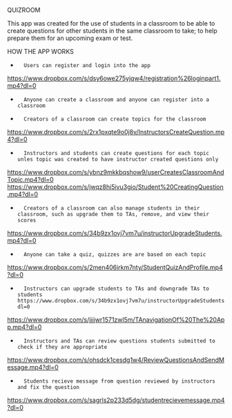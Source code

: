 QUIZROOM

This app was created for the use of students in a classroom to be able to create questions for other students in the same classroom to take; to help
prepare them for an upcoming exam or test.

HOW THE APP WORKS

-       Users can register and login into the app
https://www.dropbox.com/s/dsy6owe275yjqw4/registration%26loginpart1.mp4?dl=0
-       Anyone can create a classroom and anyone can register into a classroom
-       Creators of a classroom can create topics for the classroom
https://www.dropbox.com/s/2rx1pxqte9o0j8v/InstructorsCreateQuestion.mp4?dl=0
-       Instructors and students can create questions for each topic unles topic was created to have instructor created questions only
https://www.dropbox.com/s/ybnz9mkkbqshow9/userCreatesClassroomAndTopic.mp4?dl=0
https://www.dropbox.com/s/jwqz8hi5ivu3gio/Student%20CreatingQuestion.mp4?dl=0
-       Creators of a classroom can also manage students in their classroom, such as upgrade them to TAs, remove, and view their scores
https://www.dropbox.com/s/34b9zx1ovj7vm7u/instructorUpgradeStudents.mp4?dl=0
-       Anyone can take a quiz, quizzes are are based on each topic 
https://www.dropbox.com/s/2men406irkm7nty/StudentQuizAndProfile.mp4?dl=0
-       Instructors can upgrade students to TAs and downgrade TAs to students https://www.dropbox.com/s/34b9zx1ovj7vm7u/instructorUpgradeStudents.mp4?dl=0
https://www.dropbox.com/s/jjjjwr1571zwl5m/TAnavigationOf%20The%20App.mp4?dl=0
-       Instructors and TAs can review questions students submitted to check if they are appropriate
https://www.dropbox.com/s/ohsdck1cesdg1w4/ReviewQuestionsAndSendMessage.mp4?dl=0
-       Students recieve message from question reviewed by instructors and fix the question
https://www.dropbox.com/s/sagrls2p233d5dg/studentrecievemessage.mp4?dl=0


